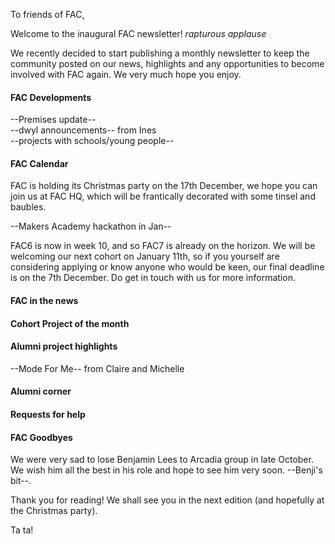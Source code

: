 To friends of FAC,

Welcome to the inaugural FAC newsletter! *rapturous applause*

We recently decided to start publishing a monthly newsletter to keep the community posted on our news, highlights and any opportunities to become involved with FAC again. We very much hope you enjoy.

#### FAC Developments

--Premises update--  
--dwyl announcements-- from Ines  
--projects with schools/young people--

#### FAC Calendar

FAC is holding its Christmas party on the 17th December, we hope you can join us at FAC HQ, which will be frantically decorated with some tinsel and baubles.

--Makers Academy hackathon in Jan--

FAC6 is now in week 10, and so FAC7 is already on the horizon. We will be welcoming our next cohort on January 11th, so if you yourself are considering applying or know anyone who would be keen, our final deadline is on the 7th December. Do get in touch with us for more information.

#### FAC in the news

#### Cohort Project of the month

#### Alumni project highlights

--Mode For Me-- from Claire and Michelle

#### Alumni corner

#### Requests for help

#### FAC Goodbyes

We were very sad to lose Benjamin Lees to Arcadia group in late October. We wish him all the best in his role and hope to see him very soon. --Benji's bit--. 

Thank you for reading! We shall see you in the next edition (and hopefully at the Christmas party).

Ta ta!
